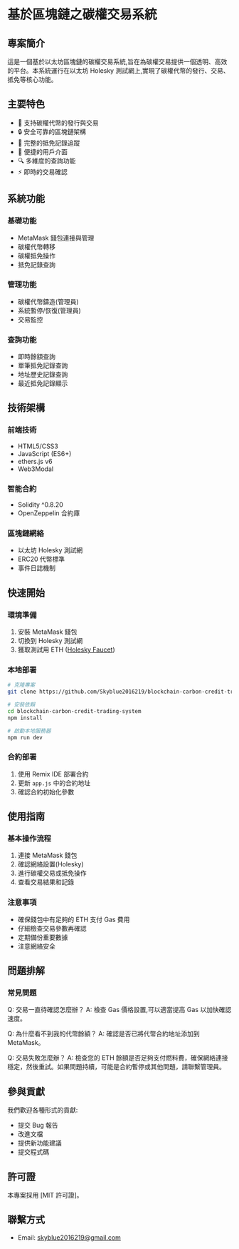 # 基於區塊鏈之碳權交易系統

## 專案簡介

這是一個基於以太坊區塊鏈的碳權交易系統,旨在為碳權交易提供一個透明、高效的平台。本系統運行在以太坊 Holesky 測試網上,實現了碳權代幣的發行、交易、抵免等核心功能。

## 主要特色

- 🌱 支持碳權代幣的發行與交易
- 🔒 安全可靠的區塊鏈架構
- 📝 完整的抵免記錄追蹤
- 👥 便捷的用戶介面
- 🔍 多維度的查詢功能
- ⚡ 即時的交易確認

## 系統功能

### 基礎功能
- MetaMask 錢包連接與管理
- 碳權代幣轉移
- 碳權抵免操作
- 抵免記錄查詢

### 管理功能
- 碳權代幣鑄造(管理員)
- 系統暫停/恢復(管理員)
- 交易監控

### 查詢功能
- 即時餘額查詢
- 單筆抵免記錄查詢
- 地址歷史記錄查詢
- 最近抵免記錄顯示

## 技術架構

### 前端技術
- HTML5/CSS3
- JavaScript (ES6+)
- ethers.js v6
- Web3Modal

### 智能合約
- Solidity ^0.8.20
- OpenZeppelin 合約庫


### 區塊鏈網絡
- 以太坊 Holesky 測試網
- ERC20 代幣標準
- 事件日誌機制

## 快速開始

### 環境準備
1. 安裝 MetaMask 錢包
2. 切換到 Holesky 測試網
3. 獲取測試用 ETH ([Holesky Faucet](https://faucet.quicknode.com/ethereum/holesky))

### 本地部署
```bash
# 克隆專案
git clone https://github.com/Skyblue2016219/blockchain-carbon-credit-trading-system.git

# 安裝依賴
cd blockchain-carbon-credit-trading-system
npm install

# 啟動本地服務器
npm run dev
```

### 合約部署
1. 使用 Remix IDE 部署合約
2. 更新 `app.js` 中的合約地址
3. 確認合約初始化參數

## 使用指南

### 基本操作流程
1. 連接 MetaMask 錢包
2. 確認網絡設置(Holesky)
3. 進行碳權交易或抵免操作
4. 查看交易結果和記錄

### 注意事項
- 確保錢包中有足夠的 ETH 支付 Gas 費用
- 仔細檢查交易參數再確認
- 定期備份重要數據
- 注意網絡安全

## 問題排解

### 常見問題
Q: 交易一直待確認怎麼辦？
A: 檢查 Gas 價格設置,可以適當提高 Gas 以加快確認速度。

Q: 為什麼看不到我的代幣餘額？
A: 確認是否已將代幣合約地址添加到 MetaMask。

Q: 交易失敗怎麼辦？
A: 檢查您的 ETH 餘額是否足夠支付燃料費，確保網絡連接穩定，然後重試。如果問題持續，可能是合約暫停或其他問題，請聯繫管理員。

## 參與貢獻

我們歡迎各種形式的貢獻:
- 提交 Bug 報告
- 改進文檔
- 提供新功能建議
- 提交程式碼

## 許可證

本專案採用 [MIT 許可證]。

## 聯繫方式

- Email: skyblue2016219@gmail.com

